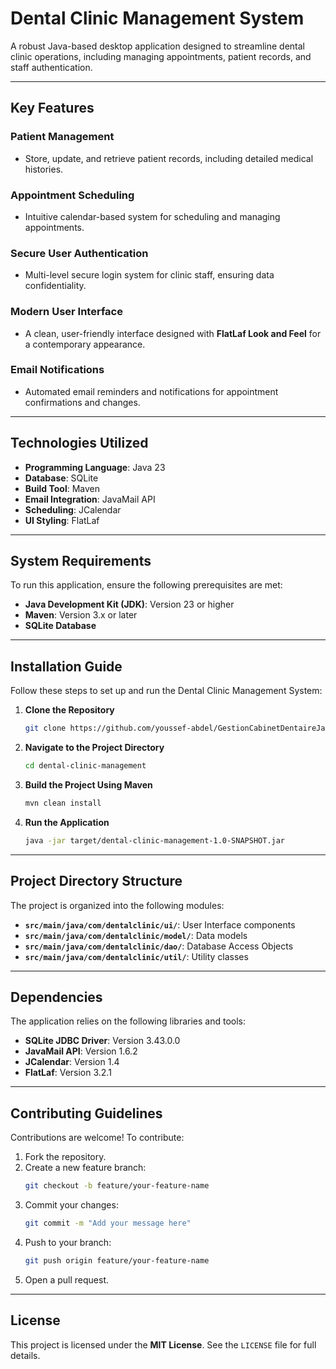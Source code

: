 # **Dental Clinic Management System**  
A robust Java-based desktop application designed to streamline dental clinic operations, including managing appointments, patient records, and staff authentication.

---

## **Key Features**  

### **Patient Management**  
- Store, update, and retrieve patient records, including detailed medical histories.  

### **Appointment Scheduling**  
- Intuitive calendar-based system for scheduling and managing appointments.  

### **Secure User Authentication**  
- Multi-level secure login system for clinic staff, ensuring data confidentiality.  

### **Modern User Interface**  
- A clean, user-friendly interface designed with **FlatLaf Look and Feel** for a contemporary appearance.  

### **Email Notifications**  
- Automated email reminders and notifications for appointment confirmations and changes.  

---

## **Technologies Utilized**  

- **Programming Language**: Java 23  
- **Database**: SQLite  
- **Build Tool**: Maven  
- **Email Integration**: JavaMail API  
- **Scheduling**: JCalendar  
- **UI Styling**: FlatLaf  

---

## **System Requirements**  

To run this application, ensure the following prerequisites are met:  

- **Java Development Kit (JDK)**: Version 23 or higher  
- **Maven**: Version 3.x or later  
- **SQLite Database**  

---

## **Installation Guide**  

Follow these steps to set up and run the Dental Clinic Management System:  

1. **Clone the Repository**  
   ```bash  
   git clone https://github.com/youssef-abdel/GestionCabinetDentaireJavaSwing.git  
   ```  

2. **Navigate to the Project Directory**  
   ```bash  
   cd dental-clinic-management  
   ```  

3. **Build the Project Using Maven**  
   ```bash  
   mvn clean install  
   ```  

4. **Run the Application**  
   ```bash  
   java -jar target/dental-clinic-management-1.0-SNAPSHOT.jar  
   ```  

---

## **Project Directory Structure**  

The project is organized into the following modules:  

- **`src/main/java/com/dentalclinic/ui/`**: User Interface components  
- **`src/main/java/com/dentalclinic/model/`**: Data models  
- **`src/main/java/com/dentalclinic/dao/`**: Database Access Objects  
- **`src/main/java/com/dentalclinic/util/`**: Utility classes  

---

## **Dependencies**  

The application relies on the following libraries and tools:  

- **SQLite JDBC Driver**: Version 3.43.0.0  
- **JavaMail API**: Version 1.6.2  
- **JCalendar**: Version 1.4  
- **FlatLaf**: Version 3.2.1  

---

## **Contributing Guidelines**  

Contributions are welcome! To contribute:  

1. Fork the repository.  
2. Create a new feature branch:  
   ```bash  
   git checkout -b feature/your-feature-name  
   ```  
3. Commit your changes:  
   ```bash  
   git commit -m "Add your message here"  
   ```  
4. Push to your branch:  
   ```bash  
   git push origin feature/your-feature-name  
   ```  
5. Open a pull request.  

---

## **License**  

This project is licensed under the **MIT License**. See the `LICENSE` file for full details.  

